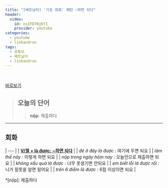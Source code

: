 ```yaml
---
title: "[베트남어] '기초 회화' 패턴 ~하면 되다"
header:
  video:
    id: nsIFD7NjKYI
    provider: youtube
categories:
  - youtube
  - linkandrun
tags:
  - 유튜브
  - 베트남어
  - linkandrun
---
```


<br>

[바로보기](https://www.youtube.com/watch?v=nsIFD7NjKYI)


> ## **오늘의 단어**
>> **nộp**: 제출하다  
---

## 회화

| --- |
| __<u>V/절 + là được: ~하면 되다</u>__ |
| *đẻ ở đây là được* : 여기에 두면 되요 |
| *làm thế này* : 이렇게 하면 되요 |
| *nộp trong ngày hôm nay* : 오늘안으로 제출하면 되요 |
| *không xấu quá là được* : 너무 못생기면 안되요 |
| *em biết lỗi là được rồi* : 니가 잘못을 알면 됬어요 |
| *trên 6 điểm là được* : 6점 이상이면 되요 |


*[nộp]: 제출하다